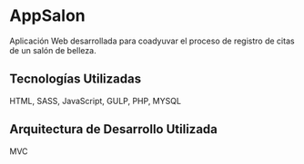 # AppSalon
Aplicación Web desarrollada para coadyuvar el proceso de registro de citas de un salón de belleza.

## Tecnologías Utilizadas
HTML,
SASS,
JavaScript,
GULP,
PHP,
MYSQL

## Arquitectura de Desarrollo Utilizada
MVC
